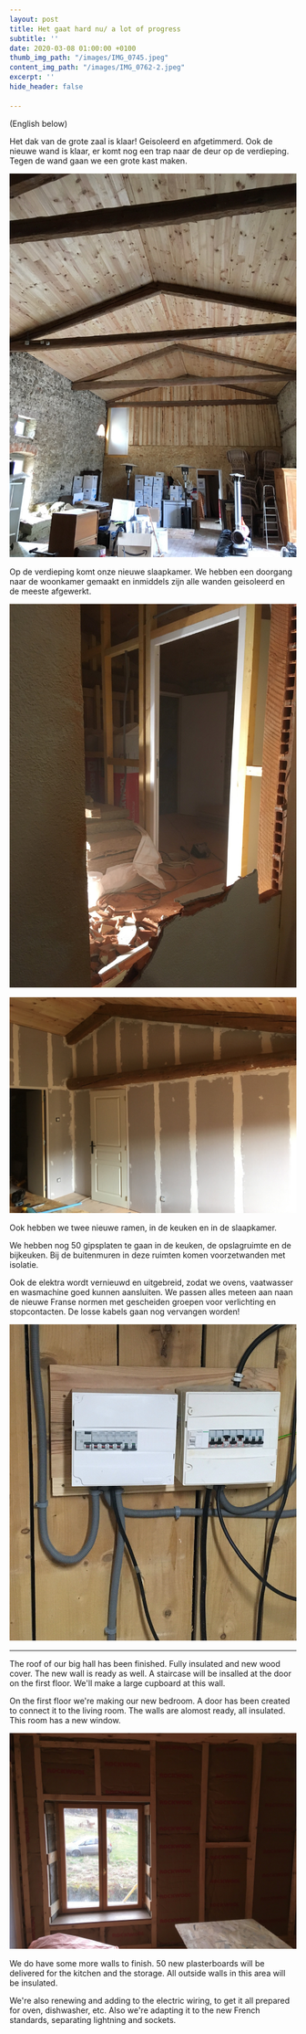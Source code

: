 ```yaml
---
layout: post
title: Het gaat hard nu/ a lot of progress
subtitle: ''
date: 2020-03-08 01:00:00 +0100
thumb_img_path: "/images/IMG_0745.jpeg"
content_img_path: "/images/IMG_0762-2.jpeg"
excerpt: ''
hide_header: false

---
```

(English below)

Het dak van de grote zaal is klaar! Geisoleerd en afgetimmerd. Ook de nieuwe wand is klaar, er komt nog een trap naar de deur op de verdieping. Tegen de wand gaan we een grote kast maken.

![](/images/IMG_0745-1.jpeg)

Op de verdieping komt onze nieuwe slaapkamer. We hebben een doorgang naar de woonkamer gemaakt en inmiddels zijn alle wanden geisoleerd en de meeste afgewerkt.

![](/images/IMG_0729.jpeg)

![](/images/IMG_0763.jpeg)

Ook hebben we twee nieuwe ramen, in de keuken en in de slaapkamer.

We hebben nog 50 gipsplaten te gaan in de keuken, de opslagruimte en de bijkeuken. Bij de buitenmuren in deze ruimten komen voorzetwanden met isolatie.

Ook de elektra wordt vernieuwd en uitgebreid, zodat we ovens, vaatwasser en wasmachine goed kunnen aansluiten. We passen alles meteen aan naan de nieuwe Franse normen met gescheiden groepen voor verlichting en stopcontacten. De losse kabels gaan nog vervangen worden!

![](/images/IMG_0765.jpeg)

***

The roof of our big hall has been finished. Fully insulated and new wood cover. The new wall is ready as well. A staircase will be insalled at the door on the first floor. We'll make a large cupboard at this wall.

On the first floor we're making our new bedroom. A door has been created to connect it to the living room. The walls are alomost ready, all insulated. This room has a new window.

![](/images/IMG_0761.jpeg)

We do have some more walls to finish. 50 new plasterboards will be delivered for the kitchen and the storage. All outside walls in this area will be insulated.

We're also renewing and adding to the electric wiring, to get it all prepared for oven, dishwasher, etc. Also we're adapting it to the new French standards, separating lightning and sockets.